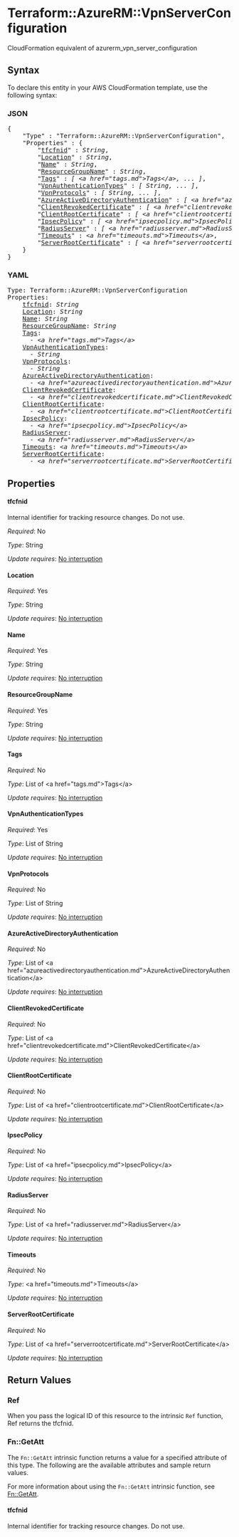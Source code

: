# Terraform::AzureRM::VpnServerConfiguration

CloudFormation equivalent of azurerm_vpn_server_configuration

## Syntax

To declare this entity in your AWS CloudFormation template, use the following syntax:

### JSON

<pre>
{
    "Type" : "Terraform::AzureRM::VpnServerConfiguration",
    "Properties" : {
        "<a href="#tfcfnid" title="tfcfnid">tfcfnid</a>" : <i>String</i>,
        "<a href="#location" title="Location">Location</a>" : <i>String</i>,
        "<a href="#name" title="Name">Name</a>" : <i>String</i>,
        "<a href="#resourcegroupname" title="ResourceGroupName">ResourceGroupName</a>" : <i>String</i>,
        "<a href="#tags" title="Tags">Tags</a>" : <i>[ &lt;a href=&#34;tags.md&#34;&gt;Tags&lt;/a&gt;, ... ]</i>,
        "<a href="#vpnauthenticationtypes" title="VpnAuthenticationTypes">VpnAuthenticationTypes</a>" : <i>[ String, ... ]</i>,
        "<a href="#vpnprotocols" title="VpnProtocols">VpnProtocols</a>" : <i>[ String, ... ]</i>,
        "<a href="#azureactivedirectoryauthentication" title="AzureActiveDirectoryAuthentication">AzureActiveDirectoryAuthentication</a>" : <i>[ &lt;a href=&#34;azureactivedirectoryauthentication.md&#34;&gt;AzureActiveDirectoryAuthentication&lt;/a&gt;, ... ]</i>,
        "<a href="#clientrevokedcertificate" title="ClientRevokedCertificate">ClientRevokedCertificate</a>" : <i>[ &lt;a href=&#34;clientrevokedcertificate.md&#34;&gt;ClientRevokedCertificate&lt;/a&gt;, ... ]</i>,
        "<a href="#clientrootcertificate" title="ClientRootCertificate">ClientRootCertificate</a>" : <i>[ &lt;a href=&#34;clientrootcertificate.md&#34;&gt;ClientRootCertificate&lt;/a&gt;, ... ]</i>,
        "<a href="#ipsecpolicy" title="IpsecPolicy">IpsecPolicy</a>" : <i>[ &lt;a href=&#34;ipsecpolicy.md&#34;&gt;IpsecPolicy&lt;/a&gt;, ... ]</i>,
        "<a href="#radiusserver" title="RadiusServer">RadiusServer</a>" : <i>[ &lt;a href=&#34;radiusserver.md&#34;&gt;RadiusServer&lt;/a&gt;, ... ]</i>,
        "<a href="#timeouts" title="Timeouts">Timeouts</a>" : <i>&lt;a href=&#34;timeouts.md&#34;&gt;Timeouts&lt;/a&gt;</i>,
        "<a href="#serverrootcertificate" title="ServerRootCertificate">ServerRootCertificate</a>" : <i>[ &lt;a href=&#34;serverrootcertificate.md&#34;&gt;ServerRootCertificate&lt;/a&gt;, ... ]</i>
    }
}
</pre>

### YAML

<pre>
Type: Terraform::AzureRM::VpnServerConfiguration
Properties:
    <a href="#tfcfnid" title="tfcfnid">tfcfnid</a>: <i>String</i>
    <a href="#location" title="Location">Location</a>: <i>String</i>
    <a href="#name" title="Name">Name</a>: <i>String</i>
    <a href="#resourcegroupname" title="ResourceGroupName">ResourceGroupName</a>: <i>String</i>
    <a href="#tags" title="Tags">Tags</a>: <i>
      - &lt;a href=&#34;tags.md&#34;&gt;Tags&lt;/a&gt;</i>
    <a href="#vpnauthenticationtypes" title="VpnAuthenticationTypes">VpnAuthenticationTypes</a>: <i>
      - String</i>
    <a href="#vpnprotocols" title="VpnProtocols">VpnProtocols</a>: <i>
      - String</i>
    <a href="#azureactivedirectoryauthentication" title="AzureActiveDirectoryAuthentication">AzureActiveDirectoryAuthentication</a>: <i>
      - &lt;a href=&#34;azureactivedirectoryauthentication.md&#34;&gt;AzureActiveDirectoryAuthentication&lt;/a&gt;</i>
    <a href="#clientrevokedcertificate" title="ClientRevokedCertificate">ClientRevokedCertificate</a>: <i>
      - &lt;a href=&#34;clientrevokedcertificate.md&#34;&gt;ClientRevokedCertificate&lt;/a&gt;</i>
    <a href="#clientrootcertificate" title="ClientRootCertificate">ClientRootCertificate</a>: <i>
      - &lt;a href=&#34;clientrootcertificate.md&#34;&gt;ClientRootCertificate&lt;/a&gt;</i>
    <a href="#ipsecpolicy" title="IpsecPolicy">IpsecPolicy</a>: <i>
      - &lt;a href=&#34;ipsecpolicy.md&#34;&gt;IpsecPolicy&lt;/a&gt;</i>
    <a href="#radiusserver" title="RadiusServer">RadiusServer</a>: <i>
      - &lt;a href=&#34;radiusserver.md&#34;&gt;RadiusServer&lt;/a&gt;</i>
    <a href="#timeouts" title="Timeouts">Timeouts</a>: <i>&lt;a href=&#34;timeouts.md&#34;&gt;Timeouts&lt;/a&gt;</i>
    <a href="#serverrootcertificate" title="ServerRootCertificate">ServerRootCertificate</a>: <i>
      - &lt;a href=&#34;serverrootcertificate.md&#34;&gt;ServerRootCertificate&lt;/a&gt;</i>
</pre>

## Properties

#### tfcfnid

Internal identifier for tracking resource changes. Do not use.

_Required_: No

_Type_: String

_Update requires_: [No interruption](https://docs.aws.amazon.com/AWSCloudFormation/latest/UserGuide/using-cfn-updating-stacks-update-behaviors.html#update-no-interrupt)

#### Location

_Required_: Yes

_Type_: String

_Update requires_: [No interruption](https://docs.aws.amazon.com/AWSCloudFormation/latest/UserGuide/using-cfn-updating-stacks-update-behaviors.html#update-no-interrupt)

#### Name

_Required_: Yes

_Type_: String

_Update requires_: [No interruption](https://docs.aws.amazon.com/AWSCloudFormation/latest/UserGuide/using-cfn-updating-stacks-update-behaviors.html#update-no-interrupt)

#### ResourceGroupName

_Required_: Yes

_Type_: String

_Update requires_: [No interruption](https://docs.aws.amazon.com/AWSCloudFormation/latest/UserGuide/using-cfn-updating-stacks-update-behaviors.html#update-no-interrupt)

#### Tags

_Required_: No

_Type_: List of &lt;a href=&#34;tags.md&#34;&gt;Tags&lt;/a&gt;

_Update requires_: [No interruption](https://docs.aws.amazon.com/AWSCloudFormation/latest/UserGuide/using-cfn-updating-stacks-update-behaviors.html#update-no-interrupt)

#### VpnAuthenticationTypes

_Required_: Yes

_Type_: List of String

_Update requires_: [No interruption](https://docs.aws.amazon.com/AWSCloudFormation/latest/UserGuide/using-cfn-updating-stacks-update-behaviors.html#update-no-interrupt)

#### VpnProtocols

_Required_: No

_Type_: List of String

_Update requires_: [No interruption](https://docs.aws.amazon.com/AWSCloudFormation/latest/UserGuide/using-cfn-updating-stacks-update-behaviors.html#update-no-interrupt)

#### AzureActiveDirectoryAuthentication

_Required_: No

_Type_: List of &lt;a href=&#34;azureactivedirectoryauthentication.md&#34;&gt;AzureActiveDirectoryAuthentication&lt;/a&gt;

_Update requires_: [No interruption](https://docs.aws.amazon.com/AWSCloudFormation/latest/UserGuide/using-cfn-updating-stacks-update-behaviors.html#update-no-interrupt)

#### ClientRevokedCertificate

_Required_: No

_Type_: List of &lt;a href=&#34;clientrevokedcertificate.md&#34;&gt;ClientRevokedCertificate&lt;/a&gt;

_Update requires_: [No interruption](https://docs.aws.amazon.com/AWSCloudFormation/latest/UserGuide/using-cfn-updating-stacks-update-behaviors.html#update-no-interrupt)

#### ClientRootCertificate

_Required_: No

_Type_: List of &lt;a href=&#34;clientrootcertificate.md&#34;&gt;ClientRootCertificate&lt;/a&gt;

_Update requires_: [No interruption](https://docs.aws.amazon.com/AWSCloudFormation/latest/UserGuide/using-cfn-updating-stacks-update-behaviors.html#update-no-interrupt)

#### IpsecPolicy

_Required_: No

_Type_: List of &lt;a href=&#34;ipsecpolicy.md&#34;&gt;IpsecPolicy&lt;/a&gt;

_Update requires_: [No interruption](https://docs.aws.amazon.com/AWSCloudFormation/latest/UserGuide/using-cfn-updating-stacks-update-behaviors.html#update-no-interrupt)

#### RadiusServer

_Required_: No

_Type_: List of &lt;a href=&#34;radiusserver.md&#34;&gt;RadiusServer&lt;/a&gt;

_Update requires_: [No interruption](https://docs.aws.amazon.com/AWSCloudFormation/latest/UserGuide/using-cfn-updating-stacks-update-behaviors.html#update-no-interrupt)

#### Timeouts

_Required_: No

_Type_: &lt;a href=&#34;timeouts.md&#34;&gt;Timeouts&lt;/a&gt;

_Update requires_: [No interruption](https://docs.aws.amazon.com/AWSCloudFormation/latest/UserGuide/using-cfn-updating-stacks-update-behaviors.html#update-no-interrupt)

#### ServerRootCertificate

_Required_: No

_Type_: List of &lt;a href=&#34;serverrootcertificate.md&#34;&gt;ServerRootCertificate&lt;/a&gt;

_Update requires_: [No interruption](https://docs.aws.amazon.com/AWSCloudFormation/latest/UserGuide/using-cfn-updating-stacks-update-behaviors.html#update-no-interrupt)

## Return Values

### Ref

When you pass the logical ID of this resource to the intrinsic `Ref` function, Ref returns the tfcfnid.

### Fn::GetAtt

The `Fn::GetAtt` intrinsic function returns a value for a specified attribute of this type. The following are the available attributes and sample return values.

For more information about using the `Fn::GetAtt` intrinsic function, see [Fn::GetAtt](https://docs.aws.amazon.com/AWSCloudFormation/latest/UserGuide/intrinsic-function-reference-getatt.html).

#### tfcfnid

Internal identifier for tracking resource changes. Do not use.


